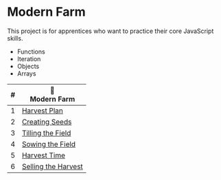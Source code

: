 # Modern Farm

This project is for apprentices who want to practice their core JavaScript skills.

* Functions
* Iteration
* Objects
* Arrays

| # |  🚜<br/>Modern Farm
|--|--|
| 1 |  [Harvest Plan](./chapters/MF_INSTALL_PLAN.md) |
| 2 | [Creating Seeds](./chapters/MF_SEED_MODULES.md) |  |
| 3 | [Tilling the Field](./chapters/MF_FIELD.md) |
| 4 | [Sowing the Field](./chapters/MF_SOWING.md) |
| 5 | [Harvest Time](./chapters/MF_HARVEST.md) |
| 6 | [Selling the Harvest](./chapters/MF_RENDER_HARVEST.md) |
